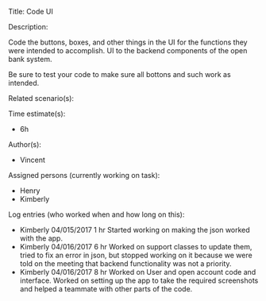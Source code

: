 Title: Code UI

Description:

  Code the buttons, boxes, and other things in the UI for the
  functions they were intended to accomplish. UI to the backend components of
  the open bank system.

  Be sure to test your code to make sure all bottons and such work as intended.
  
Related scenario(s):

  
  
Time estimate(s):

 - 6h

Author(s):

  - Vincent

Assigned persons (currently working on task):

 - Henry
 - Kimberly

Log entries (who worked when and how long on this):

- Kimberly 04/015/2017 1 hr
  	Started working on making the json worked with the app.
- Kimberly 04/016/2017 6 hr
  	Worked on support classes to update them, tried to fix an error
  	in json, but stopped working on it because we were told on the 
  	meeting that backend functionality was not a priority.
- Kimberly 04/016/2017 8 hr
  	Worked on User and open account code and interface. Worked on
  	setting up the app to take the required screenshots and helped 
  	a teammate with other parts of the code.